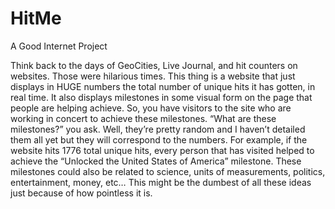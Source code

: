 # HitMe
A Good Internet Project

Think back to the days of GeoCities, Live Journal, and hit counters on websites. Those were hilarious times. This thing is a website that just displays in HUGE numbers the total number of unique hits it has gotten, in real time. It also displays milestones in some visual form on the page that people are helping achieve. So, you have visitors to the site who are working in concert to achieve these milestones. “What are these milestones?” you ask. Well, they’re pretty random and I haven’t detailed them all yet but they will correspond to the numbers. For example, if the website hits 1776 total unique hits, every person that has visited helped to achieve the “Unlocked the United States of America” milestone. These milestones could also be related to science, units of measurements, politics, entertainment, money, etc…  This might be the dumbest of all these ideas just because of how pointless it is.
